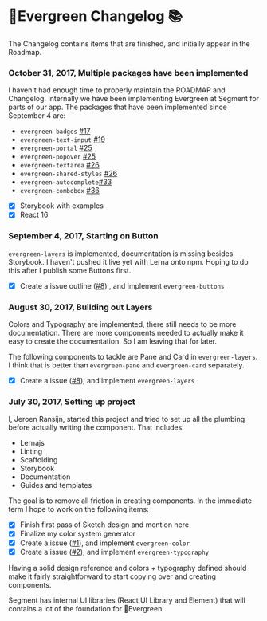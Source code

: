 # 🌲Evergreen Changelog 📚

The Changelog contains items that are finished, and initially appear in the Roadmap.

### October 31, 2017, Multiple packages have been implemented

I haven't had enough time to properly maintain the ROADMAP and Changelog.
Internally we have been implementing Evergreen at Segment for parts of our app.
The packages that have been implemented since September 4 are:

* `evergreen-badges` [#17](https://github.com/segmentio/evergreen/pull/17)
* `evergreen-text-input` [#19](https://github.com/segmentio/evergreen/pull/19)
* `evergreen-portal` [#25](https://github.com/segmentio/evergreen/pull/25)
* `evergreen-popover` [#25](https://github.com/segmentio/evergreen/pull/25)
* `evergreen-textarea` [#26](https://github.com/segmentio/evergreen/pull/26)
* `evergreen-shared-styles` [#26](https://github.com/segmentio/evergreen/pull/26)
* `evergreen-autocomplete`[#33](https://github.com/segmentio/evergreen/pull/33)
* `evergreen-combobox` [#36](https://github.com/segmentio/evergreen/pull/36)
* [x] Storybook with examples
* [x] React 16

### September 4, 2017, Starting on Button

`evergreen-layers` is implemented, documentation is missing besides Storybook.
I haven't pushed it live yet with Lerna onto npm.
Hoping to do this after I publish some Buttons first.

* [x] Create a issue outline ([#8](https://github.com/segmentio/evergreen/issues/8)) , and implement `evergreen-buttons`

### August 30, 2017, Building out Layers

Colors and Typography are implemented, there still needs to be more documentation.
There are more components needed to actually make it easy to create the documentation.
So I am leaving that for later.

The following components to tackle are Pane and Card in `evergreen-layers`.
I think that is better than `evergreen-pane` and `evergreen-card` separately.

* [x] Create a issue ([#8](https://github.com/segmentio/evergreen/issues/8)), and implement `evergreen-layers`

### July 30, 2017, Setting up project

I, Jeroen Ransijn, started this project and tried to set up all the plumbing
before actually writing the component. That includes:

* Lernajs
* Linting
* Scaffolding
* Storybook
* Documentation
* Guides and templates

The goal is to remove all friction in creating components.
In the immediate term I hope to work on the following items:

* [x] Finish first pass of Sketch design and mention here
* [x] Finalize my color system generator
* [x] Create a issue ([#1](https://github.com/segmentio/evergreen/issues/1)), and implement `evergreen-color`
* [x] Create a issue ([#2](https://github.com/segmentio/evergreen/issues/2)), and implement `evergreen-typography`

Having a solid design reference and colors + typography defined should make it
fairly straightforward to start copying over and creating components.

Segment has internal UI libraries (React UI Library and Element)
that will contains a lot of the foundation for 🌲Evergreen.
